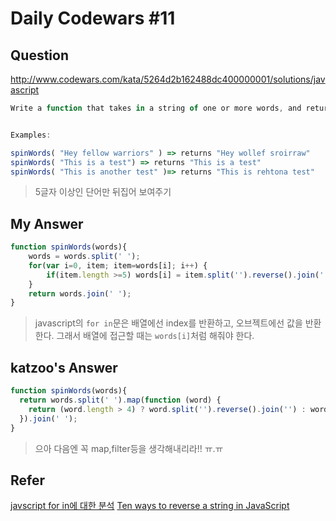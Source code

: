 # Daily Codewars #11
## Question
http://www.codewars.com/kata/5264d2b162488dc400000001/solutions/javascript
```javascript
Write a function that takes in a string of one or more words, and returns the same string, but with all five or more letter words reversed (Just like the name of this Kata). Strings passed in will consist of only letters and spaces. Spaces will be included only when more than one word is present.


Examples:

spinWords( "Hey fellow warriors" ) => returns "Hey wollef sroirraw" 
spinWords( "This is a test") => returns "This is a test" 
spinWords( "This is another test" )=> returns "This is rehtona test"
```
> 5글자 이상인 단어만 뒤집어 보여주기

## My Answer
```javascript
function spinWords(words){
    words = words.split(' ');
    for(var i=0, item; item=words[i]; i++) {
        if(item.length >=5) words[i] = item.split('').reverse().join('');
    }
    return words.join(' ');
}
```
> javascript의 `for in`문은 배열에선 index를 반환하고, 오브젝트에선 값을 반환한다. 그래서 배열에 접근할 때는 `words[i]`처럼 해줘야 한다. 

## katzoo's Answer
```javascript
function spinWords(words){
  return words.split(' ').map(function (word) {
    return (word.length > 4) ? word.split('').reverse().join('') : word;
  }).join(' ');
}
```
> 으아 다음엔 꼭 map,filter등을 생각해내리라!! ㅠ.ㅠ

## Refer
[javscript for in에 대한 분석](http://programmingsummaries.tistory.com/187)
[Ten ways to reverse a string in JavaScript](http://eddmann.com/posts/ten-ways-to-reverse-a-string-in-javascript/)
